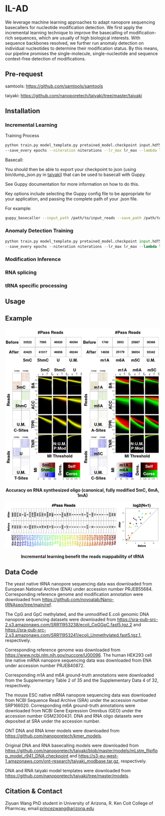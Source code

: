 # IL-AD

We leverage machine learning approaches to adapt nanopore sequencing basecallers for nucleotide modification detection. We first apply the incremental learning technique to improve the basecalling of modification-rich sequences, which are usually of high biological interests. With sequence backbones resolved, we further run anomaly detection on individual nucleotides to determine their modification status. By this means, our pipeline promises the single-molecule, single-nucleotide and sequence context-free detection of modifications. 

## Pre-request

samtools: https://github.com/samtools/samtools

taiyaki: https://github.com/nanoporetech/taiyaki/tree/master/taiyaki

## Installation

### Incremental Learning

Training Process
```sh
python train.py model_template.py pretained_model.checkpoint input.hdf5 --device cuda:0 --outdir path/to/output \
--save_every epochs --niteration niterations --lr_max lr_max --lambda lambda --min_sub_batch_size batchsize
```

Basecall: 

You should then be able to export your checkpoint to json (using bin/dump_json.py in [taiyaki](https://github.com/nanoporetech/taiyaki/tree/master)) that can be used to basecall with Guppy.

See Guppy documentation for more information on how to do this.

Key options include selecting the Guppy config file to be appropriate for your application, and passing the complete path of your .json file.

For example:

```sh
guppy_basecaller --input_path /path/to/input_reads --save_path /path/to/save_dir --config dna_r9.4.1_450bps_flipflop.cfg --model path/to/model.json --device cuda:1
```

### Anomaly Detection Training

```py
python train.py model_template.py pretained_model.checkpoint input.hdf5 --device cuda:0 --outdir path/to/output \
--save_every epochs --niteration niterations --lr_max lr_max --lambda lambda --min_sub_batch_size batchsize
```

### Modification Inference

### RNA splicing

### tRNA specific processing


## Usage

## Example

![curlcake](images/rna.jpeg)

<p align='center'><b>Accuracy on RNA  synthesized oligo (canonical, fully modified 5mC, 6mA, 1mA)</b></p>

![curlcake](images/trna.jpeg)

<p align='center'><b>Incremental learning benefit the reads mappability of tRNA</b></p>

## Data Code

The yeast native tRNA nanopore sequencing data was downloaded from European National Archive (ENA) under accession number PRJEB55684. Corresponding reference genome and modification annotation were downloaded from https://github.com/novoalab/Nano-tRNAseq/tree/main/ref. 

The CpG and GpC methylated, and the unmodified E.coli genomic DNA nanopore sequencing datasets were downloaded from https://sra-pub-src-2.s3.amazonaws.com/SRR11953238/ecoli_CpGGpC.fast5.tgz.2 and https://sra-pub-src-2.s3.amazonaws.com/SRR11953241/ecoli_Unmethylated.fast5.tgz.1, respectively.

Corresponding reference genome was downloaded from https://www.ncbi.nlm.nih.gov/nuccore/U00096. The human HEK293 cell line native mRNA nanopore sequencing data was downloaded from ENA under accession number PRJEB40872. 

Corresponding m1A and m6A ground-truth annotations were downloaded from the Supplementary Table 2 of 35 and the Supplementary Data 4 of 32, respectively. 

The mouse ESC native mRNA nanopore sequencing data was downloaded from NCBI Sequence Read Archive (SRA) under the accession number SRP166020. Corresponding m6A ground-truth annotations were downloaded from NCBI Gene Expression Omnibus (GEO) under the accession number GSM2300431. DNA and RNA oligo datasets were deposited at SRA under the accession number. 

ONT DNA and RNA kmer models were downloaded from https://github.com/nanoporetech/kmer_models. 

Original DNA and RNA basecalling models were downloaded from https://github.com/nanoporetech/taiyaki/blob/master/models/mLstm_flipflop_model_r941_DNA.checkpoint and https://s3-eu-west-1.amazonaws.com/ont-research/taiyaki_modbase.tar.gz, respectively. 

DNA and RNA taiyaki model templates were downloaded from https://github.com/nanoporetech/taiyaki/tree/master/models.

## Citation & Contact

Ziyuan Wang PhD student in University of Arizona, R. Ken Coit College of Pharmcay, email:princezwang@arizona.edu
